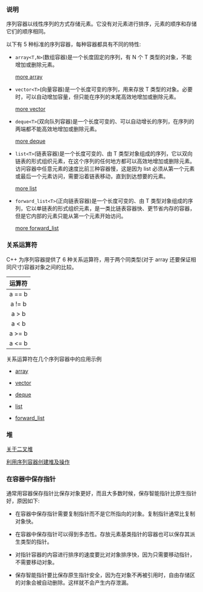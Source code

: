 
### 说明

序列容器以线性序列的方式存储元素。它没有对元素进行排序，元素的顺序和存储它们的顺序相同。

以下有 5 种标准的序列容器，每种容器都具有不同的特性:

- `array<T,N>`(数组容器)是一个长度固定的序列，有 N 个 T 类型的对象，不能增加或删除元素。

    [more array](01_Array.md)

- `vector<T>`(向量容器)是一个长度可变的序列，用来存放 T 类型的对象。必要时，可以自动增加容量，但只能在序列的末尾高效地增加或删除元素。

    [more vector](02_Vector.md)

- `deque<T>`(双向队列容器)是一个长度可变的、可以自动增长的序列，在序列的两端都不能高效地增加或删除元素。

    [more deque](03_Deque.md)

- `list<T>`(链表容器)是一个长度可变的、由 T 类型对象组成的序列，它以双向链表的形式组织元素，在这个序列的任何地方都可以高效地增加或删除元素。访问容器中任意元素的速度比前三种容器慢，这是因为 list<T> 必须从第一个元素或最后一个元素访问，需要沿着链表移动，直到到达想要的元素。

    [more list](04_List.md)

- `forward_list<T>`(正向链表容器)是一个长度可变的、由 T 类型对象组成的序列，它以单链表的形式组织元素，是一类比链表容器快、更节省内存的容器，但是它内部的元素只能从第一个元素开始访问。

    [more forward_list](05_Forward_list.md)


### 关系运算符

C++ 为序列容器提供了 6 种关系运算符，用于两个同类型(对于 array 还要保证相同尺寸)容器对象之间的比较。

| 运算符 |
|:------:|
| a == b |
| a != b |
| a > b  |
| a < b  |
| a >= b |
| a <= b |

关系运算符在几个序列容器中的应用示例

- [array](10_SC_RelationalOperators/RO_array.cpp)
  
- [vector](10_SC_RelationalOperators/RO_vector.cpp)
  
- [deque](10_SC_RelationalOperators/RO_deque.cpp)
  
- [list](10_SC_RelationalOperators/RO_list.cpp)
  
- [forward_list](10_SC_RelationalOperators/RO_forward_list.cpp)


### 堆

[关于二叉堆](堆.md)

[利用序列容器创建堆及操作](10_SC_Heap.md)


### 在容器中保存指针

通常用容器保存指针比保存对象更好，而且大多数时候，保存智能指针比原生指针好，原因如下:

- 在容器中保存指针需要复制指针而不是它所指向的对象。复制指针通常比复制对象快。

- 在容器中保存指针可以得到多态性。存放元素基类指针的容器也可以保存其派生类型的指针。

- 对指针容器的内容进行排序的速度要比对对象排序快，因为只需要移动指针，不需要移动对象。

- 保存智能指针要比保存原生指针安全，因为在对象不再被引用时，自由存储区的对象会被自动删除。这样就不会产生内存泄漏。

